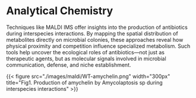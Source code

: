 # Analytical Chemistry

Techniques like MALDI IMS offer insights into the production of antibiotics during interspecies interactions. By mapping the spatial distribution of metabolites directly on microbial colonies, these approaches reveal how physical proximity and competition influence specialized metabolism. Such tools help uncover the ecological roles of antibiotics—not just as therapeutic agents, but as molecular signals involved in microbial communication, defense, and niche establishment.

{{< figure src="./images/maldi/WT-amychelin.png" width="300px" title="Fig1. Production of amychelin by Amycolaptosis sp during interspecies interactions" >}}

<!--more-->

